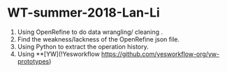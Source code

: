 # WT-summer-2018-Lan-Li
1. Using OpenRefine to do data wrangling/ cleaning .
2. Find the weakness/lackness of the OpenRefine json file.
3. Using Python to extract the operation history.
4. Using **[YW](!Yesworkflow https://github.com/yesworkflow-org/yw-prototypes)
